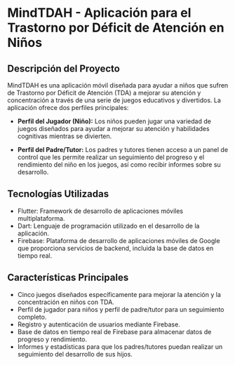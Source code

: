 # MindTDAH - Aplicación para el Trastorno por Déficit de Atención en Niños

## Descripción del Proyecto

MindTDAH es una aplicación móvil diseñada para ayudar a niños que sufren de Trastorno por Déficit de Atención (TDA) a mejorar su atención y concentración a través de una serie de juegos educativos y divertidos. La aplicación ofrece dos perfiles principales:

- **Perfil del Jugador (Niño):** Los niños pueden jugar una variedad de juegos diseñados para ayudar a mejorar su atención y habilidades cognitivas mientras se divierten.

- **Perfil del Padre/Tutor:** Los padres y tutores tienen acceso a un panel de control que les permite realizar un seguimiento del progreso y el rendimiento del niño en los juegos, así como recibir informes sobre su desarrollo.

## Tecnologías Utilizadas

- Flutter: Framework de desarrollo de aplicaciones móviles multiplataforma.
- Dart: Lenguaje de programación utilizado en el desarrollo de la aplicación.
- Firebase: Plataforma de desarrollo de aplicaciones móviles de Google que proporciona servicios de backend, incluida la base de datos en tiempo real.

## Características Principales

- Cinco juegos diseñados específicamente para mejorar la atención y la concentración en niños con TDA.
- Perfil de jugador para niños y perfil de padre/tutor para un seguimiento completo.
- Registro y autenticación de usuarios mediante Firebase.
- Base de datos en tiempo real de Firebase para almacenar datos de progreso y rendimiento.
- Informes y estadísticas para que los padres/tutores puedan realizar un seguimiento del desarrollo de sus hijos.

